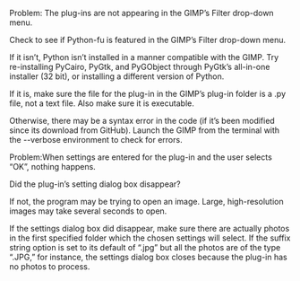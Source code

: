 Problem: The plug-ins are not appearing in the GIMP’s Filter drop-down menu.

Check to see if Python-fu is featured in the GIMP’s Filter drop-down menu. 

If it isn’t, Python isn’t installed in a manner compatible with the GIMP. Try re-installing PyCairo, PyGtk, and PyGObject through PyGtk’s all-in-one installer (32 bit), or installing a different version of Python.

If it is, make sure the file for the plug-in in the GIMP’s plug-in folder is a .py file, not a text file. Also make sure it is executable.

Otherwise, there may be a syntax error in the code (if it’s been modified since its download from GitHub). Launch the GIMP from the terminal with the --verbose environment to check for errors.



Problem:When settings are entered for the plug-in and the user selects “OK”, nothing happens.

Did the plug-in’s setting dialog box disappear?

If not, the program may be trying to open an image. Large, high-resolution images may take several seconds to open.

If the settings dialog box did disappear, make sure there are actually photos in the first specified folder which the chosen settings will select. If the suffix string option is set to its default of “.jpg” but all the photos are of the type “.JPG,” for instance, the settings dialog box closes because the plug-in has no photos to process. 

